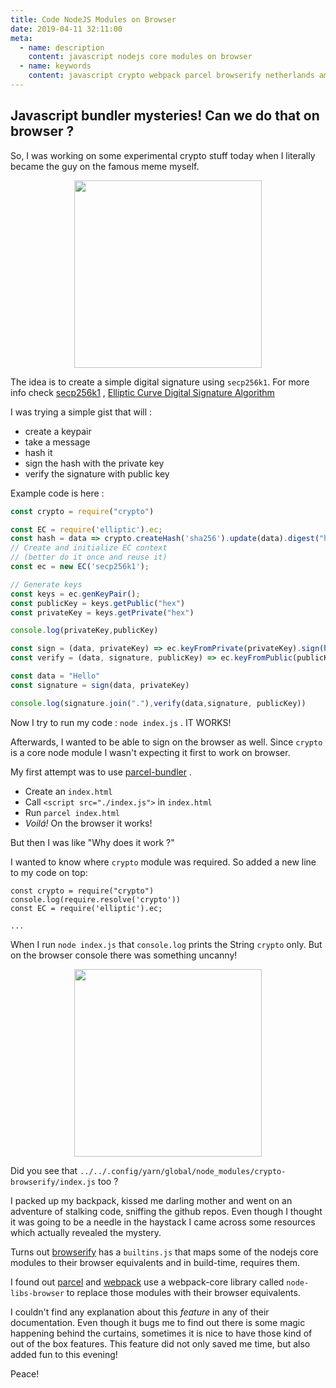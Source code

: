 ```yaml
---
title: Code NodeJS Modules on Browser
date: 2019-04-11 32:11:00
meta:
  - name: description
    content: javascript nodejs core modules on browser
  - name: keywords
    content: javascript crypto webpack parcel browserify netherlands amsterdam js ecmascript es6 babel
---
```


## Javascript bundler mysteries! Can we do that on browser ? 

So, I was working on some experimental crypto stuff today when I literally became the guy on the famous meme myself. 


<div style="text-align:center">
<img src="/images/idk-why.png" width="300">
</div>

The idea is to create a simple digital signature using `secp256k1`. For more info check [secp256k1](https://en.bitcoin.it/wiki/Secp256k1) , [Elliptic Curve Digital Signature Algorithm](https://en.bitcoin.it/wiki/Elliptic_Curve_Digital_Signature_Algorithm)

I was trying a simple gist that will : 
- create a keypair
- take a message
- hash it
- sign the hash with the private key
- verify the signature with public key

Example code is here : 

```js
const crypto = require("crypto")

const EC = require('elliptic').ec;
const hash = data => crypto.createHash('sha256').update(data).digest("hex")
// Create and initialize EC context
// (better do it once and reuse it)
const ec = new EC('secp256k1');

// Generate keys
const keys = ec.genKeyPair();
const publicKey = keys.getPublic("hex")
const privateKey = keys.getPrivate("hex")

console.log(privateKey,publicKey)

const sign = (data, privateKey) => ec.keyFromPrivate(privateKey).sign(hash(data)).toDER()
const verify = (data, signature, publicKey) => ec.keyFromPublic(publicKey, "hex").verify(hash(data), signature)

const data = "Hello"
const signature = sign(data, privateKey)

console.log(signature.join("."),verify(data,signature, publicKey))

```

Now I try to run my code : `node index.js` . IT WORKS! 

Afterwards, I wanted to be able to sign on the browser as well. 
Since `crypto` is a core node module I wasn't expecting it first to work on browser. 

My first attempt was to use [parcel-bundler](https://parceljs.org/) . 

- Create an `index.html`
- Call `<script src="./index.js">` in `index.html`
- Run `parcel index.html` 
- *Voilá!* On the browser it works!

But then I was like "Why does it work ?"

I wanted to know where `crypto` module was required. So added a new line to my code on top: 

```
const crypto = require("crypto")
console.log(require.resolve('crypto'))
const EC = require('elliptic').ec;

...

```

When I run `node index.js` that `console.log` prints the String `crypto` only. But on the browser console there was something uncanny! 

<div style="text-align:center">
<img src="./images/console-log-crypto.png" width="300">
</div>

Did you see that `../../.config/yarn/global/node_modules/crypto-browserify/index.js` too ? 

I packed up my backpack, kissed me darling mother and went on an adventure of stalking code, sniffing the github repos. Even though I thought it was going to be a needle in the haystack I came across some resources which actually revealed the mystery. 

Turns out [browserify](https://github.com/browserify/browserify/blob/ae01d90900b21719e9fef7bedfc4db55ea22b71a/lib/builtins.js) has a `builtins.js` that maps some of the nodejs core modules to their browser equivalents and in build-time, requires them. 

I found out [parcel](https://github.com/parcel-bundler/parcel/blob/master/packages/core/parcel-bundler/src/builtins/index.js#L1) and [webpack](https://github.com/webpack/webpack/blob/573d2da1d946b59ef6990cea0edf31958d13c0d6/lib/node/NodeSourcePlugin.js) use a webpack-core library called `node-libs-browser` to replace those modules with their browser equivalents. 

I couldn't find any explanation about this *feature* in any of their documentation. Even though it bugs me to find out there is some magic happening behind the curtains, sometimes it is nice to have those kind of out of the box features. This feature did not only saved me time, but also added fun to this evening! 

Peace!